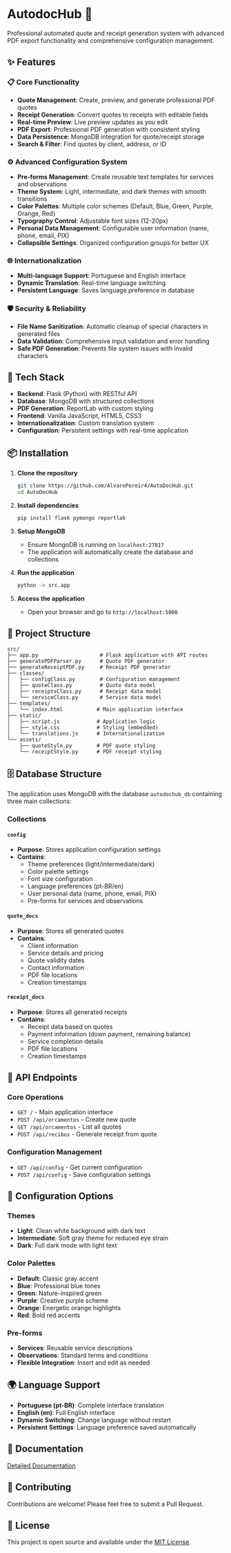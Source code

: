 # AutodocHub 📝

Professional automated quote and receipt generation system with advanced PDF export functionality and comprehensive configuration management.

## ✨ Features

### 📋 Core Functionality
- **Quote Management**: Create, preview, and generate professional PDF quotes
- **Receipt Generation**: Convert quotes to receipts with editable fields
- **Real-time Preview**: Live preview updates as you edit
- **PDF Export**: Professional PDF generation with consistent styling
- **Data Persistence**: MongoDB integration for quote/receipt storage
- **Search & Filter**: Find quotes by client, address, or ID

### ⚙️ Advanced Configuration System
- **Pre-forms Management**: Create reusable text templates for services and observations
- **Theme System**: Light, intermediate, and dark themes with smooth transitions
- **Color Palettes**: Multiple color schemes (Default, Blue, Green, Purple, Orange, Red)
- **Typography Control**: Adjustable font sizes (12-20px)
- **Personal Data Management**: Configurable user information (name, phone, email, PIX)
- **Collapsible Settings**: Organized configuration groups for better UX

### 🌐 Internationalization
- **Multi-language Support**: Portuguese and English interface
- **Dynamic Translation**: Real-time language switching
- **Persistent Language**: Saves language preference in database

### 🛡️ Security & Reliability
- **File Name Sanitization**: Automatic cleanup of special characters in generated files
- **Data Validation**: Comprehensive input validation and error handling
- **Safe PDF Generation**: Prevents file system issues with invalid characters

## 🚀 Tech Stack

- **Backend**: Flask (Python) with RESTful API
- **Database**: MongoDB with structured collections
- **PDF Generation**: ReportLab with custom styling
- **Frontend**: Vanilla JavaScript, HTML5, CSS3
- **Internationalization**: Custom translation system
- **Configuration**: Persistent settings with real-time application

## 📦 Installation

1. **Clone the repository**
   ```bash
   git clone https://github.com/AlvaroPereir4/AutoDocHub.git
   cd AutoDocHub
   ```

2. **Install dependencies**
   ```bash
   pip install flask pymongo reportlab
   ```

3. **Setup MongoDB**
   - Ensure MongoDB is running on `localhost:27017`
   - The application will automatically create the database and collections

4. **Run the application**
   ```bash
   python -m src.app
   ```

5. **Access the application**
   - Open your browser and go to `http://localhost:5000`

## 📁 Project Structure

```
src/
├── app.py                    # Flask application with API routes
├── generatePDFParser.py      # Quote PDF generator
├── generateReceiptPDF.py     # Receipt PDF generator
├── classes/
│   ├── configClass.py        # Configuration management
│   ├── quoteClass.py         # Quote data model
│   ├── receiptsClass.py      # Receipt data model
│   └── serviceClass.py       # Service data model
├── templates/
│   └── index.html           # Main application interface
├── static/
│   ├── script.js            # Application logic
│   ├── style.css            # Styling (embedded)
│   └── translations.js      # Internationalization
└── assets/
    ├── quoteStyle.py        # PDF quote styling
    └── receiptStyle.py      # PDF receipt styling
```

## 🗄️ Database Structure

The application uses MongoDB with the database `autodochub_db` containing three main collections:

### Collections

#### `config`
- **Purpose**: Stores application configuration settings
- **Contains**: 
  - Theme preferences (light/intermediate/dark)
  - Color palette settings
  - Font size configuration
  - Language preferences (pt-BR/en)
  - User personal data (name, phone, email, PIX)
  - Pre-forms for services and observations

#### `quote_docs`
- **Purpose**: Stores all generated quotes
- **Contains**:
  - Client information
  - Service details and pricing
  - Quote validity dates
  - Contact information
  - PDF file locations
  - Creation timestamps

#### `receipt_docs`
- **Purpose**: Stores all generated receipts
- **Contains**:
  - Receipt data based on quotes
  - Payment information (down payment, remaining balance)
  - Service completion details
  - PDF file locations
  - Creation timestamps

## 🔌 API Endpoints

### Core Operations
- `GET /` - Main application interface
- `POST /api/orcamentos` - Create new quote
- `GET /api/orcamentos` - List all quotes
- `POST /api/recibos` - Generate receipt from quote

### Configuration Management
- `GET /api/config` - Get current configuration
- `POST /api/config` - Save configuration settings

## 🎨 Configuration Options

### Themes
- **Light**: Clean white background with dark text
- **Intermediate**: Soft gray theme for reduced eye strain
- **Dark**: Full dark mode with light text

### Color Palettes
- **Default**: Classic gray accent
- **Blue**: Professional blue tones
- **Green**: Nature-inspired green
- **Purple**: Creative purple scheme
- **Orange**: Energetic orange highlights
- **Red**: Bold red accents

### Pre-forms
- **Services**: Reusable service descriptions
- **Observations**: Standard terms and conditions
- **Flexible Integration**: Insert and edit as needed

## 🌍 Language Support

- **Portuguese (pt-BR)**: Complete interface translation
- **English (en)**: Full English interface
- **Dynamic Switching**: Change language without restart
- **Persistent Settings**: Language preference saved automatically

## 📄 Documentation

[Detailed Documentation](https://www.notion.so/AutodocHub-23a0166bb9f6803195d5f5eb44f851b7?source=copy_link)

## 🤝 Contributing

Contributions are welcome! Please feel free to submit a Pull Request.

## 📝 License

This project is open source and available under the [MIT License](LICENSE).